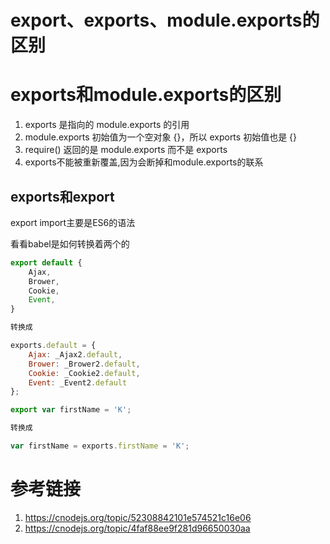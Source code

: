# export、exports、module.exports的区别

# exports和module.exports的区别

1. exports 是指向的 module.exports 的引用
2. module.exports 初始值为一个空对象 {}，所以 exports 初始值也是 {}
3. require() 返回的是 module.exports 而不是 exports
4. exports不能被重新覆盖,因为会断掉和module.exports的联系

## exports和export

export import主要是ES6的语法

看看babel是如何转换着两个的

```javascript
export default {
	Ajax,
	Brower,
	Cookie,
	Event,
}

转换成

exports.default = {
    Ajax: _Ajax2.default,
    Brower: _Brower2.default,
    Cookie: _Cookie2.default,
    Event: _Event2.default
};

export var firstName = 'K';

转换成

var firstName = exports.firstName = 'K';

```

# 参考链接

1. https://cnodejs.org/topic/52308842101e574521c16e06
2. https://cnodejs.org/topic/4faf88ee9f281d96650030aa